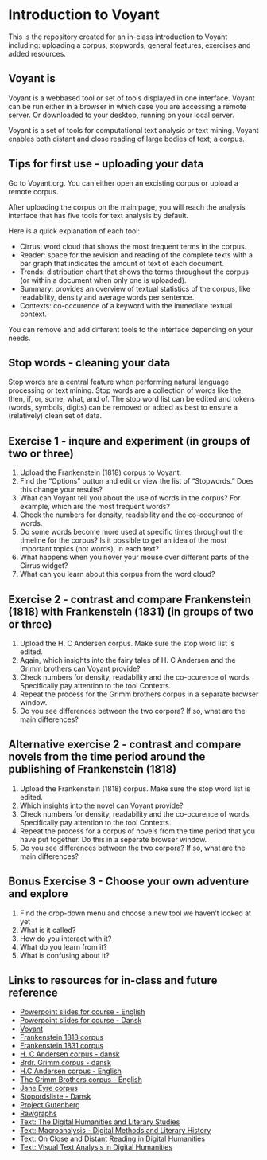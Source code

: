 # Introduction to Voyant
This is the repository created for an in-class introduction to Voyant including: uploading a corpus, stopwords, general features, exercises and added resources. 

## Voyant is
Voyant is a webbased tool or set of tools displayed in one interface. Voyant can be run either in a browser in which case you are accessing a remote server. Or downloaded to your desktop, running on your local server. 

Voyant is a set of tools for computational text analysis or text mining. Voyant enables both distant and close reading of large bodies of text; a corpus. 

## Tips for first use - uploading your data
Go to Voyant.org. 
You can either open an excisting corpus or upload a remote corpus. 

After uploading the corpus on the main page, you will reach the analysis interface that has five tools for text analysis by default. 

Here is a quick explanation of each tool:
* Cirrus: word cloud that shows the most frequent terms in the corpus. 
* Reader: space for the revision and reading of the complete texts with a bar graph that indicates the amount of text of each document. 
* Trends: distribution chart that shows the terms throughout the corpus (or within a document when only one is uploaded). 
* Summary: provides an overview of textual statistics of the corpus, like readability, density and average words per sentence. 
* Contexts: co-occurence of a keyword with the immediate textual context. 

You can remove and add different tools to the interface depending on your needs. 

## Stop words - cleaning your data
Stop words are a central feature when performing natural language processing or text mining. 
Stop words are a collection of words like the, then, if, or, some, what, and of.
The stop word list can be edited and tokens (words, symbols, digits) can be removed or added as best to ensure a (relatively) clean set of data. 

##  Exercise 1 - inqure and experiment (in groups of two or three)
1. Upload the Frankenstein (1818) corpus to Voyant.
2. Find the “Options” button and edit or view the list of “Stopwords.” Does this change your results?
3. What can Voyant tell you about the use of words in the corpus? For example, which are the most frequent words?
4. Check the numbers for density, readability and the co-occurence of words. 
5. Do some words become more used at specific times throughout the timeline for the corpus? Is it possible to get an idea of the most important topics (not words), in each text?
6. What happens when you hover your mouse over different
parts of the Cirrus widget? 
7. What can you learn about this corpus from the word cloud?

## Exercise 2 - contrast and compare Frankenstein (1818) with Frankenstein (1831) (in groups of two or three) 
1. Upload the H. C Andersen corpus. Make sure the stop word list is edited. 
2. Again, which insights into the fairy tales of H. C Andersen and the Grimm brothers can Voyant provide? 
3. Check numbers for density, readability and the co-ocurence of words. Specifically pay attention to the tool Contexts. 
4. Repeat the process for the Grimm brothers corpus in a separate browser window. 
5. Do you see differences between the two corpora? If so, what are the main differences? 

## Alternative exercise 2 - contrast and compare novels from the time period around the publishing of Frankenstein (1818)
1. Upload the Frankenstein (1818) corpus. Make sure the stop word list is edited. 
2. Which insights into the novel can Voyant provide? 
3. Check numbers for density, readability and the co-ocurence of words. Specifically pay attention to the tool Contexts. 
4. Repeat the process for a corpus of novels from the time period that you have put together. Do this in a seperate browser window.  
5. Do you see differences between the two corpora? If so, what are the main differences? 

## Bonus Exercise 3 - Choose your own adventure and explore 
1. Find the drop-down menu and choose a new tool we haven’t looked
at yet
2. What is it called?
3. How do you interact with it?
4. What do you learn from it?
5. What is confusing about it?

## Links to resources for in-class and future reference
* [Powerpoint slides for course - English](https://github.com/karolinevildlyng/Introduction-to-Voyant/blob/main/PP%20Introduction%20to%20Digital%20Methods%20(1).pdf)
* [Powerpoint slides for course - Dansk](https://github.com/karolinevildlyng/Introduction-to-Voyant/blob/main/PP%20Introduktion%20til%20digitale%20metoder%20dansk.pdf)
* [Voyant](https://voyant-tools.org/)
* [Frankenstein 1818 corpus](https://github.com/karolinevildlyng/Introduction-to-Voyant/blob/main/Frankenstein%201818%20corpus.txt)
* [Frankenstein 1831 corpus](https://github.com/karolinevildlyng/Introduction-to-Voyant/blob/main/Frankenstein%201831%20corpus.txt)
* [H. C Andersen corpus - dansk](https://github.com/karolinevildlyng/Introduction-to-Voyant/blob/main/HC%20Andersen%20corpus%20(dansk).zip)
* [Brdr. Grimm corpus - dansk](https://github.com/karolinevildlyng/Introduction-to-Voyant/blob/main/Br%C3%B8drene%20Grimm%20corpus%20(dansk).zip)
* [H.C Andersen corpus - English](https://github.com/karolinevildlyng/Introduction-to-Voyant/blob/main/HC%20Andersen%20fairy%20tale%20corpus.zip)
* [The Grimm Brothers corpus - English](https://github.com/karolinevildlyng/Introduction-to-Voyant/blob/main/The%20Grimm%20Brothers%20fairy%20tale%20corpus.zip)
* [Jane Eyre corpus](https://github.com/karolinevildlyng/Introduction-to-Voyant/blob/main/Jane%20Eyre%20corpus.zip)
* [Stopordsliste - Dansk](https://github.com/karolinevildlyng/Introduction-to-Voyant/blob/main/Stop%20word%20list%20-%20dansk)
* [Project Gutenberg](https://www.gutenberg.org/)
* [Rawgraphs](https://rawgraphs.io/)
* [Text: The Digital Humanities and Literary Studies](https://fdslive.oup.com/www.oup.com/academic/pdf/openaccess/9780198850489.pdf)
* [Text: Macroanalysis - Digital Methods and Literary History](http://www.digitalhermeneutics.com/wp-content/uploads/2020/06/WEEK-2-Jockers-Macroanalysis-Ch-2.pdf)
* [Text: On Close and Distant Reading in Digital Humanities](https://www.informatik.uni-leipzig.de/~stjaenicke/Survey.pdf)
* [Text: Visual Text Analysis in Digital Humanities](https://onlinelibrary.wiley.com/doi/full/10.1111/cgf.12873)
